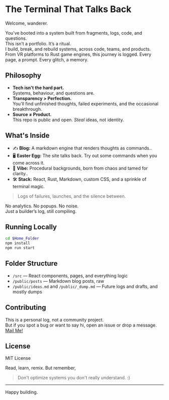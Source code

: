 # The Terminal That Talks Back

Welcome, wanderer.

You’ve booted into a system built from fragments, logs, code, and questions.  
This isn’t a portfolio. It’s a ritual.  
I build, break, and rebuild systems, across code, teams, and products.  
From VR platforms to Rust game engines, this journey is logged.
Every page, a prompt. Every glitch, a memory.  


## Philosophy

- **Tech isn't the hard part.**  
  Systems, behaviour, and questions are.
- **Transparency > Perfection.**  
  You'll find unfinished thoughts, failed experiments, and the occasional breakthrough.
- **Source ≠ Product.**  
  This repo is public and open. *Steal* ideas, not identity.

## What's Inside

- ✍️ **Blog:** A markdown engine that renders thoughts as commands..  
- 🖥️ **Easter Egg:** The site talks back. Try out some commands when you come across it.
- 💃 **Vibe:** Procedural backgrounds, born from chaos and tamed for clarity..
- 🛠️ **Stack:** React, Rust, Markdown, custom CSS, and a sprinkle of terminal magic.

> Logs of failures, launches, and the silence between.

No analytics. No popups. No noise.  
Just a builder’s log, still compiling.

## Running Locally

```sh
cd $Home_Folder
npm install
npm run start
```

## Folder Structure

- `/src` — React components, pages, and everything logic
- `/public/posts` — Markdown blog posts, raw
- `/public/ideas.md` and `/public/_dump.md` — Future logs and drafts, and mostly dumps

## Contributing

This is a personal log, not a community project.  
But if you spot a bug or want to say hi, open an issue or drop a message.
[Mail Me!](mailto:hello@ujjwalvivek.com)

## License

MIT License



Read, learn, remix.
But remember,


> Don't optimize systems you don't really understand. :)

---

Happy building.  